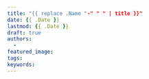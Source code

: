 ```yaml
---
title: "{{ replace .Name "-" " " | title }}"
date: {{ .Date }}
lastmod: {{ .Date }}
draft: true
authors:
  - 
featured_image:
tags:
keywords:
---
```


